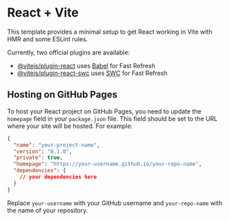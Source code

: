 # React + Vite

This template provides a minimal setup to get React working in Vite with HMR and some ESLint rules.

Currently, two official plugins are available:

- [@vitejs/plugin-react](https://github.com/vitejs/vite-plugin-react/blob/main/packages/plugin-react/README.md) uses [Babel](https://babeljs.io/) for Fast Refresh
- [@vitejs/plugin-react-swc](https://github.com/vitejs/vite-plugin-react-swc) uses [SWC](https://swc.rs/) for Fast Refresh

## Hosting on GitHub Pages

To host your React project on GitHub Pages, you need to update the `homepage` field in your `package.json` file. This field should be set to the URL where your site will be hosted. For example:

```json
{
  "name": "your-project-name",
  "version": "0.1.0",
  "private": true,
  "homepage": "https://your-username.github.io/your-repo-name",
  "dependencies": {
    // your dependencies here
  }
}
```

Replace `your-username` with your GitHub username and `your-repo-name` with the name of your repository.
